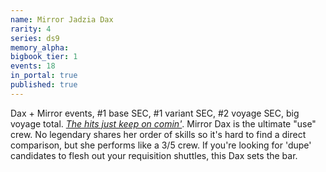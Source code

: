 ```yaml
---
name: Mirror Jadzia Dax
rarity: 4
series: ds9
memory_alpha:
bigbook_tier: 1
events: 18
in_portal: true
published: true
---
```


 Dax + Mirror events, #1 base SEC, #1 variant SEC, #2 voyage SEC, big voyage total. [_The hits just keep on comin'_](https://www.youtube.com/watch?v=WQZqJ_-WAO8). Mirror Dax is the ultimate "use" crew. No legendary shares her order of skills so it's hard to find a direct comparison, but she performs like a 3/5 crew. If you're looking for 'dupe' candidates to flesh out your requisition shuttles, this Dax sets the bar.
